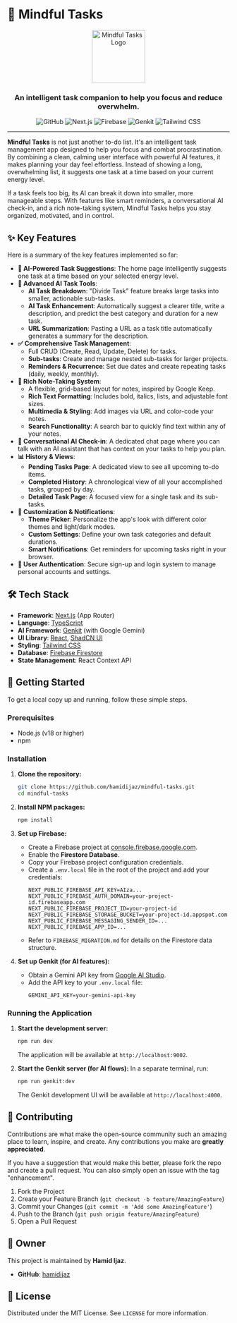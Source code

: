 
# 🧠 Mindful Tasks

<p align="center">
  <img src="https://raw.githubusercontent.com/hamidijaz/mindful-tasks/main/public/logo.png" alt="Mindful Tasks Logo" width="120">
</p>

<h3 align="center">An intelligent task companion to help you focus and reduce overwhelm.</h3>

<p align="center">
  <img alt="GitHub" src="https://img.shields.io/github/license/hamidijaz/mindful-tasks?style=for-the-badge">
  <img alt="Next.js" src="https://img.shields.io/badge/Next.js-000000?style=for-the-badge&logo=nextdotjs&logoColor=white">
  <img alt="Firebase" src="https://img.shields.io/badge/Firebase-FFCA28?style=for-the-badge&logo=firebase&logoColor=black">
  <img alt="Genkit" src="https://img.shields.io/badge/Genkit-4285F4?style=for-the-badge&logo=google&logoColor=white">
  <img alt="Tailwind CSS" src="https://img.shields.io/badge/Tailwind_CSS-38B2AC?style=for-the-badge&logo=tailwind-css&logoColor=white">
</p>

---

**Mindful Tasks** is not just another to-do list. It's an intelligent task management app designed to help you focus and combat procrastination. By combining a clean, calming user interface with powerful AI features, it makes planning your day feel effortless. Instead of showing a long, overwhelming list, it suggests one task at a time based on your current energy level.

If a task feels too big, its AI can break it down into smaller, more manageable steps. With features like smart reminders, a conversational AI check-in, and a rich note-taking system, Mindful Tasks helps you stay organized, motivated, and in control.

## ✨ Key Features

Here is a summary of the key features implemented so far:

-   **🤖 AI-Powered Task Suggestions**: The home page intelligently suggests one task at a time based on your selected energy level.
-   **🔮 Advanced AI Task Tools**:
    -   **AI Task Breakdown**: "Divide Task" feature breaks large tasks into smaller, actionable sub-tasks.
    -   **AI Task Enhancement**: Automatically suggest a clearer title, write a description, and predict the best category and duration for a new task.
    -   **URL Summarization**: Pasting a URL as a task title automatically generates a summary for the description.
-   **✅ Comprehensive Task Management**:
    -   Full CRUD (Create, Read, Update, Delete) for tasks.
    -   **Sub-tasks**: Create and manage nested sub-tasks for larger projects.
    -   **Reminders & Recurrence**: Set due dates and create repeating tasks (daily, weekly, monthly).
-   **📝 Rich Note-Taking System**:
    -   A flexible, grid-based layout for notes, inspired by Google Keep.
    -   **Rich Text Formatting**: Includes bold, italics, lists, and adjustable font sizes.
    -   **Multimedia & Styling**: Add images via URL and color-code your notes.
    -   **Search Functionality**: A search bar to quickly find text within any of your notes.
-   **💬 Conversational AI Check-in**: A dedicated chat page where you can talk with an AI assistant that has context on your tasks to help you plan.
-   **📊 History & Views**:
    -   **Pending Tasks Page**: A dedicated view to see all upcoming to-do items.
    -   **Completed History**: A chronological view of all your accomplished tasks, grouped by day.
    -   **Detailed Task Page**: A focused view for a single task and its sub-tasks.
-   **🎨 Customization & Notifications**:
    -   **Theme Picker**: Personalize the app's look with different color themes and light/dark modes.
    -   **Custom Settings**: Define your own task categories and default durations.
    -   **Smart Notifications**: Get reminders for upcoming tasks right in your browser.
-   **🔐 User Authentication**: Secure sign-up and login system to manage personal accounts and settings.

## 🛠️ Tech Stack

-   **Framework**: [Next.js](https://nextjs.org/) (App Router)
-   **Language**: [TypeScript](https://www.typescriptlang.org/)
-   **AI Framework**: [Genkit](https://firebase.google.com/docs/genkit) (with Google Gemini)
-   **UI Library**: [React](https://react.dev/), [ShadCN UI](https://ui.shadcn.com/)
-   **Styling**: [Tailwind CSS](https://tailwindcss.com/)
-   **Database**: [Firebase Firestore](https://firebase.google.com/docs/firestore)
-   **State Management**: React Context API

## 🚀 Getting Started

To get a local copy up and running, follow these simple steps.

### Prerequisites

-   Node.js (v18 or higher)
-   npm

### Installation

1.  **Clone the repository:**
    ```sh
    git clone https://github.com/hamidijaz/mindful-tasks.git
    cd mindful-tasks
    ```

2.  **Install NPM packages:**
    ```sh
    npm install
    ```

3.  **Set up Firebase:**
    -   Create a Firebase project at [console.firebase.google.com](https://console.firebase.google.com/).
    -   Enable the **Firestore Database**.
    -   Copy your Firebase project configuration credentials.
    -   Create a `.env.local` file in the root of the project and add your credentials:
        ```env
        NEXT_PUBLIC_FIREBASE_API_KEY=AIza...
        NEXT_PUBLIC_FIREBASE_AUTH_DOMAIN=your-project-id.firebaseapp.com
        NEXT_PUBLIC_FIREBASE_PROJECT_ID=your-project-id
        NEXT_PUBLIC_FIREBASE_STORAGE_BUCKET=your-project-id.appspot.com
        NEXT_PUBLIC_FIREBASE_MESSAGING_SENDER_ID=...
        NEXT_PUBLIC_FIREBASE_APP_ID=...
        ```
    -   Refer to `FIREBASE_MIGRATION.md` for details on the Firestore data structure.

4.  **Set up Genkit (for AI features):**
    -   Obtain a Gemini API key from [Google AI Studio](https://aistudio.google.com/app/apikey).
    -   Add the API key to your `.env.local` file:
        ```env
        GEMINI_API_KEY=your-gemini-api-key
        ```

### Running the Application

1.  **Start the development server:**
    ```sh
    npm run dev
    ```
    The application will be available at `http://localhost:9002`.

2.  **Start the Genkit server (for AI flows):**
    In a separate terminal, run:
    ```sh
    npm run genkit:dev
    ```
    The Genkit development UI will be available at `http://localhost:4000`.

## 🤝 Contributing

Contributions are what make the open-source community such an amazing place to learn, inspire, and create. Any contributions you make are **greatly appreciated**.

If you have a suggestion that would make this better, please fork the repo and create a pull request. You can also simply open an issue with the tag "enhancement".

1.  Fork the Project
2.  Create your Feature Branch (`git checkout -b feature/AmazingFeature`)
3.  Commit your Changes (`git commit -m 'Add some AmazingFeature'`)
4.  Push to the Branch (`git push origin feature/AmazingFeature`)
5.  Open a Pull Request

## 👤 Owner

This project is maintained by **Hamid Ijaz**.

-   **GitHub**: [hamidijaz](https://github.com/hamidijaz)

## 📄 License

Distributed under the MIT License. See `LICENSE` for more information.
